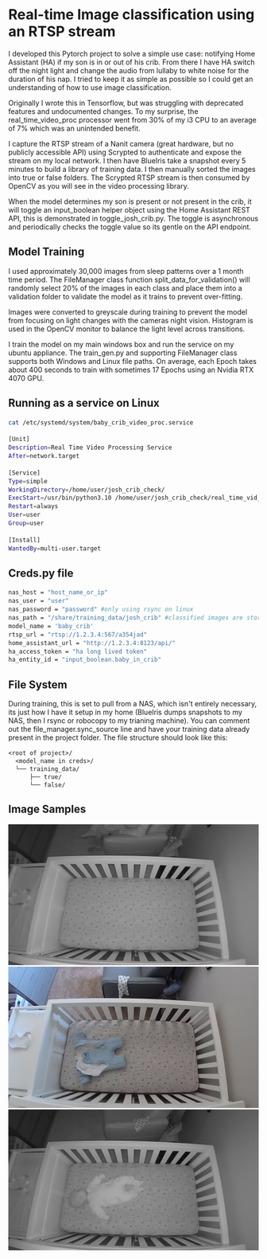 # Real-time Image classification using an RTSP stream

I developed this Pytorch project to solve a simple use case: notifying Home Assistant (HA) if my son is in or out of his crib. From there I have HA switch off the night light and change the audio from lullaby to white noise for the duration of his nap. I tried to keep it as simple as possible so I could get an understanding of how to use image classification.

Originally I wrote this in Tensorflow, but was struggling with deprecated features and undocumented changes. To my surprise, the real_time_video_proc processor went from 30% of my i3 CPU to an average of 7% which was an unintended benefit. 

I capture the RTSP stream of a Nanit camera (great hardware, but no publicly accessible API) using Scrypted to authenticate and expose the stream on my local network. I then have BlueIris take a snapshot every 5 minutes to build a library of training data. I then manually sorted the images into true or false folders. The Scrypted RTSP stream is then consumed by OpenCV as you will see in the video processing library.

When the model determines my son is present or not present in the crib, it will toggle an input_boolean helper object using the Home Assistant REST API, this is demonstrated in toggle_josh_crib.py. The toggle is asynchronous and periodically checks the toggle value so its gentle on the API endpoint.

## Model Training
I used approximately 30,000 images from sleep patterns over a 1 month time period. The FileManager class function split_data_for_validation() will randomly select 20% of the images in each class and place them into a validation folder to validate the model as it trains to prevent over-fitting. 

Images were converted to greyscale during training to prevent the model from focusing on light changes with the cameras night vision. Histogram is used in the OpenCV monitor to balance the light level across transitions.

I train the model on my main windows box and run the service on my ubuntu appliance. The train_gen.py and supporting FileManager class supports both Windows and Linux file paths. On average, each Epoch takes about 400 seconds to train with sometimes 17 Epochs using an Nvidia RTX 4070 GPU.

## Running as a service on Linux
```bash
cat /etc/systemd/system/baby_crib_video_proc.service

[Unit]
Description=Real Time Video Processing Service
After=network.target

[Service]
Type=simple
WorkingDirectory=/home/user/josh_crib_check/
ExecStart=/usr/bin/python3.10 /home/user/josh_crib_check/real_time_vid_proc.py
Restart=always
User=user
Group=user

[Install]
WantedBy=multi-user.target

```
## Creds.py file
```bash
nas_host = "host_name_or_ip"
nas_user = "user"
nas_password = "password" #only using rsync on linux
nas_path = "/share/training_data/josh_crib" #classified images are stored under here, for windows user the share/folder_name
model_name = 'baby_crib'
rtsp_url = "rtsp://1.2.3.4:567/a354jad"
home_assistant_url = "http://1.2.3.4:8123/api/"
ha_access_token = "ha long lived token"
ha_entity_id = "input_boolean.baby_in_crib"
```

## File System
During training, this is set to pull from a NAS, which isn't entirely necessary, its just how I have it setup in my home (BlueIris dumps snapshots to my NAS, then I rsync or robocopy to my trianing machine). You can comment out the file_manager.sync_source line and have your training data already present in the project folder. 
The file structure should look like this:
```
<root of project>/
  <model_name in creds>/
  └── training_data/
      ├── true/
      └── false/
```

## Image Samples
<p align="left">
  <img src="assets/false1.jpg" alt="false">
  <img src="assets/false2.jpg" alt="false">
  <img src="assets/true1.jpg" alt="true">
</p>